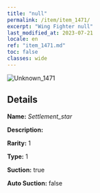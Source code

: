 ```yaml
---
title: "null"
permalink: /item/item_1471/
excerpt: "Wing Fighter null"
last_modified_at: 2023-07-21
locale: en
ref: "item_1471.md"
toc: false
classes: wide
---
```



 ![Unknown_1471](/images/item/Settlement_star_p.png)



## Details

 **Name:** *Settlement_star* 

 **Description:** 

 **Rarity:** 1 

 **Type:** 1 

 **Suction:** true 

 **Auto Suction:** false 


